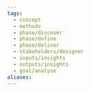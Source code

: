```yaml
---
tags:
  - concept
  - methods
  - phase/discover
  - phase/define
  - phase/deliver
  - stakeholders/designer
  - inputs/insights
  - outputs/insights
  - goal/analyse
aliases:
---
```

